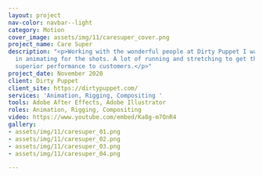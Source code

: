 ```yaml
---
layout: project
nav-color: navbar--light
category: Motion
cover_image: assets/img/11/caresuper_cover.png
project_name: Care Super
description: "<p>Working with the wonderful people at Dirty Puppet I was put to work
  in animating for the shots. A lot of running and stretching to get the idea of delivering
  superior performance to customers.</p>"
project_date: November 2020
client: Dirty Puppet
client_site: https://dirtypuppet.com/
services: 'Animation, Rigging, Compositing '
tools: Adobe After Effects, Adobe Illustrator
roles: Animation, Rigging, Compositing
video: https://www.youtube.com/embed/Ka8g-m7OnR4
gallery:
- assets/img/11/caresuper_01.png
- assets/img/11/caresuper_02.png
- assets/img/11/caresuper_03.png
- assets/img/11/caresuper_04.png

---
```

